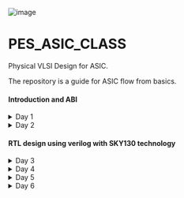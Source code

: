 
![image](https://github.com/VardhanSuroshi/pes_asic_class/assets/132068498/33403244-c9dd-4aef-a022-da52e2eef51c)

# PES_ASIC_CLASS

Physical VLSI Design for ASIC.

The repository is a guide for ASIC flow from basics.

#### Introduction and ABI
<details>
<summary> 
 Day 1
</summary>
<br>
 
### Introduction to RISCV ISA and GNU compiler toolchain
### Introduction
### Flow : HLL -> ALP -> Binary -> (HDL) -> GDS
#### 1. HLL -> High level language (c , c++) 
- A high-level language is any programming language that enables development of a program in a much more user-friendly programming context and is generally independent of the computer's hardware architecture.

#### 2. ALP -> Assembly level program
- An assembly language is a type of low-level programming language that is intended to communicate directly with a computer’s hardware (CPU). Assembly language programs are written using mnemonic codes that represent specific machine instructions which the machine can understand.Assembly language statements are entered one statement per line. Each statement follows the following format − [label] mnemonic [operands] [;comment]

#### 3. HDL -> Hardware Description Language (Verilog, System Verilog)
- A hardware description language (HDL) is a specialized computer language used to describe the structure and behavior of electronic circuits, and most commonly, digital logic circuits. HDLs can be used to design and describe the layout of digital systems from simple flip-flop memory units to complex communications protocols. It is used for circuit design, simulation,verification, synthesis and optimization of digital circuits.

#### 4. GDS -> Graphic Data System (layout)
- GDS II is a database file format which is the industry standard for data exchange of integrated circuit or IC layout artwork. It is a binary file format representing planar geometric shapes, text labels, and other information about the layout in hierarchical form. The data can be used to reconstruct all or part of the artwork used in sharing layouts, transferring artwork between different tools, or creating photo masks.

The Hardware needs to perform the instruction provided by the Application software. This is done through System sofware.

____System Software____
- OS : Operating System : Handles IO, memory allocation, Low level system function
- Compiler : Convert the input to hardware dependent instruction
- Assembler : Convert the instructions provided by compiler to Binary format
- HDL : A program that understands the Binary pattern and map it to a netlist
- GDS : Layout

 ### Lab 1


#### Contents:
- C Program to compute sum from 1 to N
- RISCV gcc compile and disassemble
- Spike simulation and debug


 1) Create a directory and open file sum1ton.c
  Write a C code to find the sum of numbers from 1 to n

 ![sum1ton_prog](https://github.com/ananya343B/pes_asic_class/assets/142582353/3b8ca152-4667-4a31-bee1-068b3954e91d)
 
  Now we will compile and execute the program. The output of the code is as follows
  
 ![sum1ton_op](https://github.com/ananya343B/pes_asic_class/assets/142582353/fe2cc5fe-b6d4-40c3-ad7b-aaa80509d229)

3) Generating RISCV object file and comparing the outputs
  
![pic3](https://github.com/ananya343B/pes_asic_class/assets/142582353/6e882222-8de4-45f0-90eb-2df2ecfaf5b1)

The command ```riscv64-unknown-elf-gcc``` is used to generate the object file sum1ton.o

![pic5](https://github.com/ananya343B/pes_asic_class/assets/142582353/27cd9359-ced5-4950-8575-c333f2863f40)

4) Spike simulation and debug

   ``` spike pk sum1ton.o```   is used to check if the instructions produce the correct output


  ![spike1](https://github.com/ananya343B/pes_asic_class/assets/142582353/afd04a0c-01dd-4f27-9b85-be623111a83e)

  ``` spike -d pk sum1ton.c```   is used for debugging
  
  The contents of the registers can be viewed
  
![spike](https://github.com/ananya343B/pes_asic_class/assets/142582353/dd1400e8-65d9-45ae-82e5-a648eab9ff91)

``` reg 0 a2```   is used to check the content of register a2

```q```  is used to quit the debugging process


### Lab 2
#### Contents: 

To display max and min value of 64 bit signed and unsigned numbers.

##### Unsigned numbers:

They are non-negative numbers which only have magnitude and no sign or direction.
Range:[0,(2^n)-1]

##### Signed numbers:

Signed numbers are numerical values which can represent positive and negative numbers along with zero.
Range: Positive:[0,2^(n-1)-1]      Negative:[-1,2^(n-1)].

- C Program to find max and min of 64 bit unsigned number:

  ![unsigned_code](https://github.com/ananya343B/pes_asic_class/assets/142582353/85744544-05cc-414c-8b13-588eb929631a)

  Output:
  
  ![unsigned_op](https://github.com/ananya343B/pes_asic_class/assets/142582353/b23b9188-9baa-4cd0-a98d-566ab642dd98)

- C Program to find max and min 64 bit signed number:

  ![signed_code](https://github.com/ananya343B/pes_asic_class/assets/142582353/6ee35461-849f-45fb-aeac-6f5c86a78ab9)

  Output:

  ![signed_op](https://github.com/ananya343B/pes_asic_class/assets/142582353/5cadeae9-df14-4c5d-845d-5af1826195ff)
</details>

 <details>
<summary> 
 Day 2
</summary>
<br>
  
  ### Introduction to ABI and basic verification flow

  ### Types of Instruction based on encoding format

1. **R-Type (Register-Type):**
   - These instructions operate on registers and have a fixed format for their operands.
   - Examples: ADD, SUB, AND, OR, XOR, SLL, SRL, SRA, SLT, SLTU

2. **I-Type (Immediate-Type):**
   - These instructions have an immediate operand and one register operand.
   - Examples: ADDI, SLTI, SLTIU, XORI, ORI, ANDI, SLLI, SRLI, SRAI, LB, LH, LW, LBU, LHU, JALR

3. **S-Type (Store-Type):**
   - These instructions are used for storing values from registers to memory.
   - Examples: SB, SH, SW

4. **B-Type (Branch-Type):**
   - These instructions perform conditional branching based on comparisons.
   - Examples: BEQ, BNE, BLT, BGE, BLTU, BGEU

5. **U-Type (Upper Immediate-Type):**
   - These instructions have a larger immediate field for encoding larger constants.
   - Examples: LUI, AUIPC

6. **J-Type (Jump-Type):**
   - These instructions are used for unconditional jumps and function calls.
   - Examples: JAL
  
     
  ### Application Binary Interface

An Application Binary Interface (ABI) is a set of conventions or rules that govern how functions, data structures, and system calls should be organized and accessed in a binary program or library. It defines the low-level interface between different parts of a program or between a program and the operating system. Here are the key points about an ABI:

1. **Binary Compatibility**: ABIs ensure that binary code produced by one compiler or platform can work seamlessly with code produced by another, as long as they adhere to the same ABI.

2. **Function Calling Convention**: ABIs specify how functions are called, including the order and location of arguments and return values, as well as how the call stack is managed during function calls.

3. **Register Usage**: ABIs define which registers are reserved for certain purposes (e.g., argument passing, return values, temporary storage) and how they should be managed during function calls.

4. **Data Layout**: ABIs specify how data structures like structs and arrays are laid out in memory, including rules for alignment and padding.

5. **Exception Handling**: They define how exceptions (such as hardware or software interrupts) are handled, including how control is transferred between user code and exception handlers.

6. **System Calls**: ABIs detail how programs interact with the operating system through system calls, including how arguments are passed and results are retrieved.

7. **Platform Independence**: ABIs help maintain compatibility across different platforms (e.g., different CPU architectures or operating systems) by providing a standardized interface.

8. **Dynamic Linking**: They cover aspects of dynamic linking, such as how shared libraries (DLLs on Windows or shared objects on Unix-based systems) are loaded and linked at runtime.

9. **Versioning**: Some ABIs include mechanisms for versioning so that future changes can be made without breaking compatibility with existing code.

10. **Documentation**: ABIs are typically documented and published, allowing developers to write code that conforms to the ABI's specifications.

11. **Toolchain Support**: Compilers and assemblers are designed to generate code that follows the ABI, ensuring that code produced by different tools can interoperate.

12. **Cross-Platform Development**: ABIs are especially important for cross-platform development, where code needs to run on multiple platforms with potentially different hardware architectures and operating systems.

13. **Security**: ABIs may include security-related aspects, such as buffer overflow protection mechanisms and stack canaries.


### Memmory Allocation for Double Words
64-bit number (or any multi-byte value) can be loaded into memory in little-endian or big-endian. It involves understanding the byte order and arranging the bytes accordingly
1. **Little-Endian:**
In little-endian representation, you store the least significant byte (LSB) at the lowest memory address and the most significant byte (MSB) at the highest memory address.
2. **Big-Endian:**
In big-endian representation, you store the most significant byte (MSB) at the lowest memory address and the least significant byte (LSB) at the highest memory address.

![th1](https://github.com/ananya343B/pes_asic_class/assets/142582353/e6415a66-5c06-40fc-b30e-a58a093ff9f1)


### Load, Add and Store Instructions
Load, Add, and Store instructions are fundamental operations in computer architecture and assembly programming. They are often used to manipulate data within a computer's memory and registers.

Example `ld x8, 16(x23)`

![th2](https://github.com/ananya343B/pes_asic_class/assets/142582353/ee3d8ef6-a411-4313-bee9-4cc2fdd8dad9)

In this Example
- `ld` is the load double-word instruction.
- `x8` is the destination register.
- `16(x23)` is the memory address pointed to by register `x5` (base address + offset).

 
Example `add x8, x24, x8`

![th3](https://github.com/ananya343B/pes_asic_class/assets/142582353/468facf3-3a36-4da0-a0e9-75c3c5b07044)


In this Example
- `add` is the add instruction.
- `x8` is the destination register.
- `x24` and `x8` are the source registers.

  ### 32-Registers and their ABI Names
The choice of the number of registers in a processor's architecture, such as the RISC-V RV64 architecture with its 32 general-purpose registers, involves a trade-off between various factors. While modern processors can have more registers but increasing the number of registers could lead to larger instructions, which would take up more memory and potentially slow down instruction fetch and decode.

###### ABI Names
ABI names for registers serve as a standardized way to designate the purpose and usage of specific registers within a software ecosystem. These names play a critical role in maintaining compatibility, optimizing code generation, and facilitating communication between different software components. 

![th4](https://github.com/ananya343B/pes_asic_class/assets/142582353/9772d6fe-b73c-4b29-b17f-2fc39a7db8d3)


### Lab
 We will use ABI to write a C program in ASM and check the result.
 
 ![th5](https://github.com/ananya343B/pes_asic_class/assets/142582353/a3e930f6-417a-412e-a4e9-98d4f93ef560)

#### C program to find sum of numbers from 1 to 9:

![lab2code](https://github.com/ananya343B/pes_asic_class/assets/142582353/2f6b3976-fab5-435e-aabc-643d924f30fb)

#### Assembly code:

![assembly_code](https://github.com/ananya343B/pes_asic_class/assets/142582353/629c1e6d-f9bb-41f5-b9d1-585c82b0b081)

#### Output:

![day2op](https://github.com/ananya343B/pes_asic_class/assets/142582353/5d717325-2ce8-4138-831f-74b8cc6bde62)

</details>

#### RTL design using verilog with SKY130 technology
<details>
<summary> 
 Day 3
</summary>
<br>

### Introduction to iVerilog

##### Simulator:
Simulation is a technique of applying different input stimulus to the design at different times to check if the RTL code behaves the intended way. Essentially, simulation is a well-followed technique to verify the robustness of the design.

How simulator works:

Simulator looks for changes in the input signals and corresponding to them, the output is evaluated.

##### Design:
A Verilog design consists of a hierarchy of modules. Modules encapsulate design hierarchy, and communicate with other modules through a set of declared input, output, and bidirectional ports.

##### Test bench:
Testbench is a code module that describes the stimulus to a logic design and checks whether the design's outputs match its specification.

![Screenshot from 2023-08-27 14-46-58](https://github.com/ananya343B/pes_asic_class/assets/142582353/8d608b57-b7ea-45c6-8901-828659e6c6a7)

Design may have one or more primary inputs and one or more primary outputs.
Test benche does not have primary inputs or outputs.

##### Iverilog based simulation flow:

![Screenshot from 2023-08-27 14-49-37](https://github.com/ananya343B/pes_asic_class/assets/142582353/b6cd9d93-767b-46dd-8d19-10df560d4b59)

### Lab1 - Using iVerilog and gtkwave

![Screenshot from 2023-08-27 15-49-04](https://github.com/ananya343B/pes_asic_class/assets/142582353/7c5282fe-73ee-4cec-bf31-903940626939)

Create a directory called vsd.

By using ```git clone``` we create a folder called ```sky130RTLDesignAndSynthesisWorkshop``` in ```vsd```.

```verilog_files``` contains all the verilog source files and test bench files.

![Screenshot from 2023-08-27 15-49-31](https://github.com/ananya343B/pes_asic_class/assets/142582353/84e8795e-548a-495c-b8b4-a13704a3a846)

Load the source code and testbench for ```good_mux.v``` into iverilog simulator.

It generates output file which is opened in gtkwave simulator.

![Screenshot from 2023-08-27 15-48-23](https://github.com/ananya343B/pes_asic_class/assets/142582353/d0f77e0f-9c79-4449-a8f7-5f5155dc1f4c)

The source code for ```good_mux.v``` and ```tb_good_mux.v``` are as follows:

![Screenshot from 2023-08-27 15-53-09](https://github.com/ananya343B/pes_asic_class/assets/142582353/26fca6bf-d992-4c6f-a490-accf460375a6)

![Screenshot from 2023-08-27 15-52-37](https://github.com/ananya343B/pes_asic_class/assets/142582353/dc20bac3-7410-4a9b-8f6f-37561a26ee39)


### Introduction to yosys and Logic synthesis 



##### Synthesizer 

Tool for converting RTL to netlist. 

![Screenshot from 2023-08-27 16-41-03](https://github.com/ananya343B/pes_asic_class/assets/142582353/9fa9601e-7dd8-42df-8954-39ad8821b43d)

Here we will be using yosys.

##### Yosys
Yosys is a framework for Verilog RTL synthesis. Yosys provides a collection of tools and algorithms to transform high level RTL to gate level representations which may be used forphysical implementation on hardware.

Design and .lib files are taken in by the synthesizer to give a netlist file.Netlist is a representation of design in the form of standard cells.

![Screenshot from 2023-08-27 16-31-39](https://github.com/ananya343B/pes_asic_class/assets/142582353/63ef4c2a-49a2-48c1-9ce5-ac58a495372f)

1) read_verilog - reads verilog file
2) read_liberty - reads .lib file
3) write_verilog - writes out netlist file

##### Verify the synthesis

![Screenshot from 2023-08-27 16-37-08](https://github.com/ananya343B/pes_asic_class/assets/142582353/5b7e7fa2-3d88-4648-be9f-3030ffc81d2f)

Netlist and testbench is fed to the iverilog simulator. A vcd file is generated which is fed to gtkwave simulator. 

Stimulus must be the same as output observed during RTL simulation.

Set of primary inputs and outputs will be the same as RTL.
Same testbench can be used for synthesized netlist.

##### Introduction to Logic synthesis

**Logic Synthesis**
  - Logic synthesis is a process in digital design that transforms a high-level hardware description of a digital circuit, typically in a hardware description language (HDL) like Verilog or VHDL, into a lower-level representation composed of logic gates and flip-flops.
  - The goal of logic synthesis is to optimize the design for various criteria such as performance, area, power consumption, and timing.

**.lib**
   - It is a collection of logical modules like And, Or, Not etc.
   - It has different flavors of same gate like 2 input AND gate, 3 input AND gate etc with different performace speed.
  
 **Need for different flavours of gates**
  - In order to make a circuit faster, the clock frequency should be high.
  - For that, the time period of the clock should be as low as possible as fmax=1/tmin.
  - For a smaller propagation time, we need faster cells.
  - To ensure that there are no HOLD issues at flip-flop B, we require slow cells.

**Faster Cells vs Slower Cells**
  - Load in digital circuit is of Capacitence.
  - Faster the charging or dicharging of capacitance, lesser is the cell delay.
  - However, for a quick charge/ discharge of capacitor, we need transistors capable of sourcing more     current i.e, we need wide transistors.
  - Wider transistors have lesser delay but consume more area and power.
  - Narrow transistors have more delay but consume less area and performance.
  - Faster cells come with a cost of area and power.
  - Hence the cells are chosen for a design such that all contraints are met.

##### Lab - Yosys

Invoking yosys:

![Screenshot from 2023-08-27 19-16-20](https://github.com/ananya343B/pes_asic_class/assets/142582353/9826a37d-f87f-4c81-8759-bcd2272c2c47)

To read the library
    
```read_liberty -lib ../lib/sky130_fd_sc_hd__tt_025C_1v80.lib```
    
To read the design

```read_verilog good_mux.v```

To syntheis the module

``` synth -top good_mux```
      
![Screenshot from 2023-08-27 19-19-53](https://github.com/ananya343B/pes_asic_class/assets/142582353/b47c7713-9942-4703-baf3-a34cae4e2c77)


To generate the netlist

```abc -liberty ../lib/sky130_fd_sc_hd__tt_025C_1v80.lib```

 ![Screenshot from 2023-08-27 19-20-09](https://github.com/ananya343B/pes_asic_class/assets/142582353/9fc2f494-f200-4314-b30c-9267ea9cafcc)

  It gives a report of what cells are used and the number of input and output signals.

To see the logic realised

```show```
  
![Screenshot from 2023-08-27 19-21-58](https://github.com/ananya343B/pes_asic_class/assets/142582353/6217e753-dc69-47ae-a81c-840b430b7a85)

To write the netlist

```write_verilog good_mux_netlist.v```

```!gvim good_mux_netlist.v```
     
To view a simplified code

``` write_verilog -noattr good_mux_netlist.v```

```!gvim good_mux_netlist.v```
     
![writing1](https://github.com/ananya343B/pes_asic_class/assets/142582353/1df99a5a-1ed9-4ba0-8420-75aab8a32913)


![writing2](https://github.com/ananya343B/pes_asic_class/assets/142582353/d6e24c76-22f4-430e-be72-f10a79e3d5cc)

</details>


<details>
<summary> 
 Day 4
</summary>
<br>

### Introduction to timing dot libs

##### Lab

To view the contents in the .lib

  ```gvim ../lib/sky130_fd_sc_hd__tt_025C_1v80.lib```

Use ```syn off``` to remove syntax.

![Screenshot from 2023-08-28 08-13-39](https://github.com/ananya343B/pes_asic_class/assets/142582353/b120b29c-d2ce-4621-93ab-ff80d1b1a1c4)

`library("sky130_fd_sc_hd__tt_025C_1v80") ` :

   - tt : indicates variations due to process and here it indicates typical Process.
   - 025C : indicates the variations due to temperatures where the silicon will be used.
   - 1v80 : indicates the variations due to the voltage levels where the silicon will be incorporated.

The properties of the cell can be veiwed:

![Screenshot from 2023-08-28 08-21-10](https://github.com/ananya343B/pes_asic_class/assets/142582353/edb662d5-79df-49d1-8d4e-427aadfc6d97)


`` :se nu`` - to enable line numbers.

`` /cell`` and ``:g//`` - to list all the cells.

![Screenshot from 2023-08-28 08-33-34](https://github.com/ananya343B/pes_asic_class/assets/142582353/2c9dddf5-70d4-4769-8822-b993a53434fb)

We can observe all the different types and flavours of cells in .lib

```:vsp``` - to compare cells.

![Screenshot from 2023-08-28 16-09-59](https://github.com/ananya343B/pes_asic_class/assets/142582353/bc7d7149-4d2a-462c-b840-933c1d712014)

We can compare the power consumption and area of different flavours of and cells in the above image.

### Heirarchical and Flattened synthesis

##### Heirarchical synthesis:

The hierarchy approach, sometimes known as the “divide and conquer” strategy, is breaking a module down into smaller units and then repeating the process on those units until the complexity of the smaller portions is manageable. The smaller modules and sub-circuits are synthesized individually and then integrated together. This approch helps designers to work on different parts of the design individually and helps manage the complexity of large modules.

##### Lab:

 Use ``` gvim multiple_modules.v``` to open the file.

 ![Screenshot from 2023-08-28 16-34-56](https://github.com/ananya343B/pes_asic_class/assets/142582353/db42a31c-9697-494f-bbb8-edd941e0f690)

 The file ```multiple_modules.v``` contains two sub-modules ```sub_module1``` and ```sub_module2```.

 perform the follewing after launching yosys:
 
![Screenshot from 2023-08-28 16-37-30](https://github.com/ananya343B/pes_asic_class/assets/142582353/a75f5368-c282-4343-aa44-f117b9f68dcd)

![Screenshot from 2023-08-28 16-38-39](https://github.com/ananya343B/pes_asic_class/assets/142582353/7ca504f8-bff0-45bf-a385-97accabaadb1)

![Screenshot from 2023-08-28 16-39-09](https://github.com/ananya343B/pes_asic_class/assets/142582353/1549ada9-2c03-455b-be04-7403f0f8b536)

![Screenshot from 2023-08-28 16-39-35](https://github.com/ananya343B/pes_asic_class/assets/142582353/7bb61349-ca55-472c-8fda-fc530ab629d0)

![Screenshot from 2023-08-28 16-40-43](https://github.com/ananya343B/pes_asic_class/assets/142582353/3b8ab335-16af-4df5-ab9a-7590e832a7ce)


To set ```multiple_modules.v``` as top module - ```synth -top multiple_modules```

To view net-list - ```show multiple_modules```

![Screenshot from 2023-08-28 16-41-30](https://github.com/ananya343B/pes_asic_class/assets/142582353/46176939-7e6f-4b33-af88-b1d80f340fac)

We can observe that AND gate and OR gate are replaced as ```sub_module1``` and ```sub_module2```
` in the above representation.

Open ```multiple_modules_hier.v``` using ```!gvim multiple_modules_hier.v```

![multi_mod1](https://github.com/ananya343B/pes_asic_class/assets/142582353/3f6a8e9f-497a-487b-b8d9-14855c839e93)

![multi_mod2](https://github.com/ananya343B/pes_asic_class/assets/142582353/615231ab-5e0b-4593-82b5-3f74981de248)

##### Flattened synthesis:

Flattening combines all the modules and sub-modules to produce a single entity. The entire design is synthesized as a single unit, without preserving the modular organization present in the original high-level description. It produces fast logic (by minimizing the levels of logic between the inputs and outputs) at the expense of the area increase.

##### Lab:

Follow the same steps as in heirarchical but use ```flatten``` before the ```show``` command to flatten the netlist.

![Screenshot from 2023-08-28 19-38-46](https://github.com/ananya343B/pes_asic_class/assets/142582353/2587cb97-ea36-4ff9-9d2c-e1a564538e04)

Opening the file using ```!gvim multiple_modules_flat.v```

![Screenshot from 2023-08-28 19-40-11](https://github.com/ananya343B/pes_asic_class/assets/142582353/ebf66455-50a1-4f92-a4f3-ae1eb35acaad)

![Screenshot from 2023-08-28 19-40-45](https://github.com/ananya343B/pes_asic_class/assets/142582353/1a9bc09a-ec61-4664-ab03-38a204139526)


### Various flops styles and optimization

##### Need for flip flops

Flip-flops are fundamental components in design. They are essential for storing binary information in digital circuits, enabling sequential logic and memory functions. Flip-flops play a crucial role in synchronizing data and controlling the flow of information within integrated circuits, making them essential for building complex digital systems like processors, memory units, and other digital devices.

##### Flip flops and glitches

Flip-flops are used in digital circuits to help eliminate glitches, which are unwanted, transient, and unpredictable pulses or voltage spikes in a circuit. By storing an synchronising data, flip-flops can help filter out glitchesand ensure that only stable and intended signals propogate through the circuit. The sequential nature of flip-flops allows them to delay signals and prevent short-lived glitches from affecting the overall behavior of the circuit. This is particularly important in synchronous digital systems where accurate and reliable signal propagation is critical.

##### D flip flop with asynchronous reset 

When the reset is high, the output of the flip-flop is forced to 0, irrespective of the clock signal.

Else, on the positive edge of the clock, the stored value is updated at the output.

```gvim dff_asyncres.v```

![Screenshot from 2023-08-28 22-10-39](https://github.com/ananya343B/pes_asic_class/assets/142582353/7b3b6771-1536-4aa2-af5f-1f36ca318600)

Simulation:

``` iverilog dff_asyncres.v tb_dff_asyncres.v```

```./a.out```

```gtkwave tb_dff_asyncres.vcd```

![dff_asyncres_timing](https://github.com/ananya343B/pes_asic_class/assets/142582353/dceedb31-f734-403a-83fe-6afe395a7894)

Synthesis:

Open yosys

``` read_liberty -lib ../lib/sky130_fd_sc_hd__tt_250C_1v80.lib```

```read_verilog dff_asyncres.v```

```synth -top dff_asyncres```

``` dfflibmap -liberty ../lib/sky130_fd_sc_hd__tt_250C_1v80.lib```

``` abc -liberty ../lib/sky130_fd_sc_hd__tt_250C_1v80.lib```

```show```

![dff_asyncres_rep](https://github.com/ananya343B/pes_asic_class/assets/142582353/91c55f61-b9c9-4a4f-8458-f8241ffe6556)


##### D flip flop with asynchronous set

When the set is high, the output of the flip-flop is forced to 1, irrespective of the clock signal.

Else, on positive edge of the clock, the stored value is updated at the output.

```gvim dff_async_set.v```

![Screenshot from 2023-08-28 22-10-02](https://github.com/ananya343B/pes_asic_class/assets/142582353/2960b5d1-6b76-4e65-80bd-75fc190dad89)

Simulation

``` iverilog dff_async_set.v tb_dff_async_set.v```

```./a.out```

```gtkwave tb_dff_async_set.vcd```

![dff_asyncset_timing](https://github.com/ananya343B/pes_asic_class/assets/142582353/379342e3-940d-4806-8b05-a6e9cf947b6a)

Synthesis:

Open yosys

``` read_liberty -lib ../lib/sky130_fd_sc_hd__tt_250C_1v80.lib```

```read_verilog dff_async_set.v```

```synth -top dff_async_set```

``` dfflibmap -liberty ../lib/sky130_fd_sc_hd__tt_250C_1v80.lib```

``` abc -liberty ../lib/sky130_fd_sc_hd__tt_250C_1v80.lib```

```show```

![dff_asyncset_rep](https://github.com/ananya343B/pes_asic_class/assets/142582353/0621ba03-39a9-46f2-b936-622e0f724a94)


##### D flip flop with synchronous reset 

When the set is high, the output of the flip-flop is forced to 1, irrespective of the clock signal.

Else, on positive edge of the clock, the stored value is updated at the output.

```gvim dff_syncres.v``` 

![Screenshot from 2023-08-28 22-09-21](https://github.com/ananya343B/pes_asic_class/assets/142582353/4eb64989-24cf-4f63-ac9d-46480021c351)

Simulation

``` iverilog dff_syncres.v tb_dff_syncres.v```

```./a.out```

```gtkwave tb_dff_syncres.vcd```

![dff_syncres_timing](https://github.com/ananya343B/pes_asic_class/assets/142582353/986d2ae8-9ec6-4ef7-85d5-7b8610a5cd04)

Synthesis:

Open yosys

``` read_liberty -lib ../lib/sky130_fd_sc_hd__tt_250C_1v80.lib```

```read_verilog dff_syncres.v```

```synth -top dff_syncres```

``` dfflibmap -liberty ../lib/sky130_fd_sc_hd__tt_250C_1v80.lib```

``` abc -liberty ../lib/sky130_fd_sc_hd__tt_250C_1v80.lib```

```show```

![dff_synchres_rep](https://github.com/ananya343B/pes_asic_class/assets/142582353/af0a7668-2002-4acf-befe-0a1382132dab)


##### D flip flop with asynchronous reset and synchronous reset 

When the asynchronous resest is high, the output is forced to 0.

When the synchronous reset is high at the positive edge of the clock, the output is forced to 0.

Else, on the positive edge of the clock, the stored value is updated at the output.

Here, it is a combination of both synchronous and asynchronous reset DFF.

```gvim dff_asyncres_syncres.v```

![Screenshot from 2023-08-28 22-08-46](https://github.com/ananya343B/pes_asic_class/assets/142582353/08447636-ef5d-41d4-a4a0-9611c7302587)


### Interesting optimizations

Case 1:

```gvim mult_2.v```

![mul2_file](https://github.com/ananya343B/pes_asic_class/assets/142582353/1d353aec-6f54-48d4-a285-fe901e5303b8)

input a - 3 bit

output y - 4 bit

relation - y=2*a

Number 'a' multiplied by 2 is appended by bit 0 at the right hand side, i.e  2*a={a,0}.

Therefore no extra hardware is required for multiplication of a number by powers of 2.

Synthesis:

Launch yosys

```read_liberty -lib ../lib/sky130_fd_sc_hd__tt_250C_1v80.lib```

```read_verilog mult_2.v```

```synth -top mul2```

```abc -liberty ../lib/sky130_fd_sc_hd__tt_250C_1v80.lib```

```show```

![mul2_syn1](https://github.com/ananya343B/pes_asic_class/assets/142582353/f03c774a-b705-4ab3-b97f-785e2ca4e180)

![mul2_syn2](https://github.com/ananya343B/pes_asic_class/assets/142582353/de156518-031a-4de7-8fd4-49237dbe1fad)

Netlist

```write_verilog -noattr mul2_netlist.v```

```!gvim mul2_netlist.v```

![mul2_netl](https://github.com/ananya343B/pes_asic_class/assets/142582353/e52cc5e9-ec6f-4259-b36b-29c9f18a5b29)

Case 2:

input a - 3 bit

output y - 6 bit

relation - y=9*a

```gvim mult_8.v```

![mul8_file](https://github.com/ananya343B/pes_asic_class/assets/142582353/301d7dcd-b1cd-401c-ad08-331e4921ab96)

Synthesis:

Launch yosys

```read_liberty -lib ../lib/sky130_fd_sc_hd__tt_025C_1v80.lib```

```read_verilog mult_8.v```

```synth -top mult8```

```abc -liberty ../lib/sky130_fd_sc_hd__tt_025C_1v80.lib```

```show```

![mul8_syn1](https://github.com/ananya343B/pes_asic_class/assets/142582353/dc5dba90-1ecf-4e8d-bb12-57b3007a728b)

![mul8_syn2](https://github.com/ananya343B/pes_asic_class/assets/142582353/1ca0b57e-a6a2-4796-80c4-965b1151954e)

Netlist:

```write_verilog -noattr mul8_netlist.v```

 ```!gvim mult8_netlist.v```
 
![mul8_netl](https://github.com/ananya343B/pes_asic_class/assets/142582353/a89699ca-2b7f-4254-bc4d-e0f4f13622ab)


</details>


<details>
<summary> 
 Day 5
</summary>
<br>

### Combinational and Sequential Optimizations

### Combinational logic optimizations:

- Combinational logic refers to a type of digital logic design where the output is solely determined by the current input values, and there are no memory elements involved. Examples of combinational circuits include adders, multiplexers, demultiplexers, comparators, and more.

- Squeezing the logic to get the most optimised design (Area and power savings)

##### Optimisation techniques

**1) Constant Propogation (Direct Optimisation)**

- identify signals that are derived from constant inputs or other signals with constant values.
        
- Replace these signals with their constant values throughout the logic.
        
- Update downstream logic accordingly, simplifying the circuit.
        
- This optimization eliminates unnecessary logic and reduces gate count, improving circuit efficiency and performance.
        
 **2) Boolean logic optimization (using K-map or Quine McKluskey)**
 
- Apply Boolean algebra rules to simplify logic expressions, using techniques like factorization, distribution, and absorption.

- Use Karnaugh Maps (K-Maps) to identify patterns and group terms for simplification.
        
- Eliminate redundant terms and simplify expressions further.
        
- This optimization reduces the number of gates, improves circuit performance, and enhances overall efficiency.

### Sequential Logic Optimizations

- Sequential Logic is a fundamental concept in digital circuit design that involves elements capable of storing information (memory elements like flip-flops and latches) and producing outputs based not only on current inputs but also on past inputs and internal states.It forms the basis for many digital devices, including microcontrollers, processors, and communication systems.
  
- Designers must carefully evaluate the trade-offs between speed, power, and complexity to create effective and optimized sequential logic designs.

##### Optimisation techniques

**i)Basic**

**1) Sequential constant propagation**

- Sequential constant propagation is an optimization technique that involves identifying and replacing intermediate signals within a sequential circuit with their constant values. This technique aims to eliminate unnecessary calculations and logic, reducing the complexity of the circuit.

**ii) Advanced**

   **1) State optimization**
   
- State optimization focuses on reducing the number of states in a finite state machine (FSM) or reducing the complexity of state transitions. By eliminating redundant or unreachable states and simplifying the transition logic, designers can create more efficient and streamlined state machines.
        
   **2)Retiming**
   
- Retiming is a technique used to balance the delay of a sequential circuit by moving flip-flops within the design. By strategically relocating flip-flops along the critical path, designers can minimize propagation delays and improve the overall performance of the circuit.
        
   **3)Sequential logic cloning (Floor Plan Aware Synthesis)**
   
- Sequential logic cloning involves duplicating a portion of a sequential circuit to optimize its performance. This technique is particularly useful for critical paths where excessive delays are present. By replicating a section of the circuit and introducing additional registers, designers can reduce the delay along the path.

### Lab

##### Combinational logic optimization

**opt_check**

```gvim opt_check.v```

![oc1_file](https://github.com/ananya343B/pes_asic_class/assets/142582353/f2bbc05f-cb23-4141-89c9-5335eeb64283)

Synthesis:

Launch yosys

```read_liberty -lib ../lib/sky130_fd_sc_hd__tt_025C_1v80.lib```

```read_verilog opt_check.v```

```synth -top opt_check```

For constant Propogation optimisation:

```opt_clean -purge```
 
```abc -liberty ../lib/sky130_fd_sc_hd__tt_025C_1v80.lib```

```show```

![oc1_syn1](https://github.com/ananya343B/pes_asic_class/assets/142582353/51592d86-8ab2-4436-9a39-2b4ed553fc4b)

![oc1_syn2](https://github.com/ananya343B/pes_asic_class/assets/142582353/33038392-8143-466a-9303-9de62e3a6457)


**opt_check2**

```gvim opt_check2.v```

![oc2_file](https://github.com/ananya343B/pes_asic_class/assets/142582353/17d9ed01-5cf5-41d5-b5ac-89cda648a241)

Synthesis:

Launch yosys

```read_liberty -lib ../lib/sky130_fd_sc_hd__tt_025C_1v80.lib```

```read_verilog opt_check2.v```

```synth -top opt_check2```

```opt_clean -purge```

```abc -liberty ../lib/sky130_fd_sc_hd__tt_025C_1v80.lib```

```show```

![oc2_syn1](https://github.com/ananya343B/pes_asic_class/assets/142582353/b06c7568-7336-4094-bf16-5e0d81f3c54c)

![oc2_syn2](https://github.com/ananya343B/pes_asic_class/assets/142582353/f44718b9-4644-4ff9-8b75-c9dd980302c0)


**opt_check3**

```gvim opt_check3.v```

![oc3_file](https://github.com/ananya343B/pes_asic_class/assets/142582353/1eaac6d3-3985-4eb3-a8d8-d7436c6d9cd7)


Synthesis:

Launch yosys

```read_liberty -lib ../lib/sky130_fd_sc_hd__tt_025C_1v80.lib```

```read_verilog opt_check3.v```

```synth -top opt_check3```

```opt_clean -purge```

```abc -liberty ../lib/sky130_fd_sc_hd__tt_025C_1v80.lib```

```show```

![oc3_syn1](https://github.com/ananya343B/pes_asic_class/assets/142582353/84896a1b-8169-4b87-89fb-eafe640b1fdd)

![oc3_syn2](https://github.com/ananya343B/pes_asic_class/assets/142582353/0cf821d3-9e4c-4e33-93c3-285cd3f7606f)


**opt_check4**

```gvim opt_check4.v```

![oc4_file](https://github.com/ananya343B/pes_asic_class/assets/142582353/e1675b28-f749-4fea-a229-95ffc1e4337f)


Synthesis:

Launch yosys

```read_liberty -lib ../lib/sky130_fd_sc_hd__tt_025C_1v80.lib```

```read_verilog opt_check4.v```

```synth -top opt_check4```

```opt_clean -purge```

```abc -liberty ../lib/sky130_fd_sc_hd__tt_025C_1v80.lib```

```show```

![oc4_syn1](https://github.com/ananya343B/pes_asic_class/assets/142582353/06d8dca5-7991-4ae2-91b7-0af08cb2e5d2)

![oc4_syn2](https://github.com/ananya343B/pes_asic_class/assets/142582353/42b41188-9207-4739-a373-bd1b24c5085f)


**multiple_module_opt**

```gvim multiple_module_opt.v```

![multi_file](https://github.com/ananya343B/pes_asic_class/assets/142582353/1b476b01-d4f2-465f-b0c3-687bd1a28823)


Synthesis:

Launch yosys

```read_liberty -lib ../lib/sky130_fd_sc_hd__tt_025C_1v80.lib```

```read_verilog multiple_module_opt.v```

```synth -top multiple_module_opt```

```opt_clean -purge```

```abc -liberty ../lib/sky130_fd_sc_hd__tt_025C_1v80.lib```

```show```

![multi_syn1](https://github.com/ananya343B/pes_asic_class/assets/142582353/0d169160-596c-4cd9-aa0b-6e44d2f7fe0e)

![multi_syn2](https://github.com/ananya343B/pes_asic_class/assets/142582353/54a8aa67-0907-4939-9a30-a6910b31444f)


##### Sequential logic optimization

**dff_const1**

```gvim dff_const1.v```

![dc1_file](https://github.com/ananya343B/pes_asic_class/assets/142582353/79f99feb-a9fa-4a12-8e13-1a978f2e91cb)

Simulation:

```iverilog dff_const1.v tb_dff_const1.v```

```./a.out```

```gtkwave tb_dff_const1.vcd```

![dc1_sim](https://github.com/ananya343B/pes_asic_class/assets/142582353/74c47c31-d337-4f9d-a23c-9226d5d0483a)

Synthesis:

Launch yosys

```read_liberty -lib ../lib/sky130_fd_sc_hd__tt_025C_1v80.lib```

```read_verilog dff_const1.v```

```synth -top dff_const1```

```dfflibmap -liberty ../lib/sky130_fd_sc_hd__tt_025C_1v80.lib```

```abc -liberty ../lib/sky130_fd_sc_hd__tt_025C_1v80.lib```

```show```

![dc1_syn1](https://github.com/ananya343B/pes_asic_class/assets/142582353/0c0f6c9c-7fcc-4fa1-b3be-49a451c48cda)

![dc1_syn2](https://github.com/ananya343B/pes_asic_class/assets/142582353/6e33ff6e-0a2d-4e6b-bc30-a187b1e994ea)


**dff_const2**


```gvim dff_const2.v```

![dc2_file](https://github.com/ananya343B/pes_asic_class/assets/142582353/44aee1ff-07e0-43a4-9e66-128c37242d9a)

Simulation:

```iverilog dff_const2.v tb_dff_const2.v```

```./a.out```

```gtkwave tb_dff_const2.vcd```

![dc2_sim](https://github.com/ananya343B/pes_asic_class/assets/142582353/8259659f-12d9-43d5-8386-e00eee365ac7)

Synthesis:

Launch yosys

```read_liberty -lib ../lib/sky130_fd_sc_hd__tt_025C_1v80.lib```

```read_verilog dff_const2.v```

```synth -top dff_const2```

```dfflibmap -liberty ../lib/sky130_fd_sc_hd__tt_025C_1v80.lib```

```abc -liberty ../lib/sky130_fd_sc_hd__tt_025C_1v80.lib```

```show```

![dc2_syn1](https://github.com/ananya343B/pes_asic_class/assets/142582353/615bb96f-4185-444b-9e69-e0c6043b4772)

![dc2_syn2](https://github.com/ananya343B/pes_asic_class/assets/142582353/027b098c-ca67-43a2-8d31-5d1576969676)


**dff_const3**

```gvim dff_const3.v```

![dc3_file](https://github.com/ananya343B/pes_asic_class/assets/142582353/b8c453ab-3cf9-48ec-941a-01d61dcf6217)


Simulation:

```iverilog dff_const3.v tb_dff_const3.v```

```./a.out```

```gtkwave tb_dff_const3.vcd```

![dc3_sim](https://github.com/ananya343B/pes_asic_class/assets/142582353/e596bafa-5b6b-492f-b5f2-8275a7bece3e)


Synthesis:

Launch yosys

```read_liberty -lib ../lib/sky130_fd_sc_hd__tt_025C_1v80.lib```

```read_verilog dff_const3.v```

```synth -top dff_const3```

```dfflibmap -liberty ../lib/sky130_fd_sc_hd__tt_025C_1v80.lib```

```abc -liberty ../lib/sky130_fd_sc_hd__tt_025C_1v80.lib```

```show```

![dc3_syn1](https://github.com/ananya343B/pes_asic_class/assets/142582353/44baf893-6536-4726-a3d4-1044be456421)

![dc3_syn2](https://github.com/ananya343B/pes_asic_class/assets/142582353/2ee3d35c-eac7-4de6-8a87-eb6d3974bf27)


**dff_const4**

```gvim dff_const4.v```
![dc4_file](https://github.com/ananya343B/pes_asic_class/assets/142582353/1dfa58c1-7aaa-4cfa-8c34-8eb308eab08c)


Simulation:

```iverilog dff_const4.v tb_dff_const4.v```

```./a.out```

```gtkwave tb_dff_const4.vcd```

![dc4_sim](https://github.com/ananya343B/pes_asic_class/assets/142582353/d8a43fb0-0dd0-4f46-915b-e1795a3ed493)


Synthesis:

Launch yosys

```read_liberty -lib ../lib/sky130_fd_sc_hd__tt_025C_1v80.lib```

```read_verilog dff_const4.v```

```synth -top dff_const4```

```dfflibmap -liberty ../lib/sky130_fd_sc_hd__tt_025C_1v80.lib```

```abc -liberty ../lib/sky130_fd_sc_hd__tt_025C_1v80.lib```

```show```

![dc4_syn1](https://github.com/ananya343B/pes_asic_class/assets/142582353/926b869a-867b-4ebf-88ff-741658db190d)

![dc4_syn2](https://github.com/ananya343B/pes_asic_class/assets/142582353/bb8a741a-9e24-498d-a6b5-02a15142d0b8)


**dff_const5**

```gvim dff_const5.v```

![dc_file](https://github.com/ananya343B/pes_asic_class/assets/142582353/ba209159-58da-4abb-a1dc-6ebf41bda003)


Simulation:

```iverilog dff_const5.v tb_dff_const5.v```

```./a.out```

```gtkwave tb_dff_const5.vcd```

![dc_sim](https://github.com/ananya343B/pes_asic_class/assets/142582353/40fa2007-24e6-4b5d-bd90-5d97d60019d5)

Synthesis:

Launch yosys

```read_liberty -lib ../lib/sky130_fd_sc_hd__tt_025C_1v80.lib```

```read_verilog dff_const5.v```

```synth -top dff_const5```

```dfflibmap -liberty ../lib/sky130_fd_sc_hd__tt_025C_1v80.lib```

```abc -liberty ../lib/sky130_fd_sc_hd__tt_025C_1v80.lib```

```show```

![dc_syn1](https://github.com/ananya343B/pes_asic_class/assets/142582353/9e9708b3-14a2-4b8f-8831-dc1fd90b2897)

![dc_syn2](https://github.com/ananya343B/pes_asic_class/assets/142582353/9ec851b6-519c-4e76-b5cb-7b80c3b567f6)


##### Sequential optimizations for unused outputs

**counter_opt**

```gvim counter_opt.v```

![co_file](https://github.com/ananya343B/pes_asic_class/assets/142582353/57f68073-fe63-43da-b1d9-0d54f63a8965)

Synthesis:

Launch yosys

```read_liberty -lib ../lib/sky130_fd_sc_hd__tt_025C_1v80.lib```

```read_verilog counter_opt.v```

```synth -top counter_opt```

```dfflibmap -liberty ../lib/sky130_fd_sc_hd__tt_025C_1v80.lib```

```abc -liberty ../lib/sky130_fd_sc_hd__tt_025C_1v80.lib```

```show```

![co_syn1](https://github.com/ananya343B/pes_asic_class/assets/142582353/7d5a9ff7-eee0-4883-a07d-68026f5db8f9)

![co_syn2](https://github.com/ananya343B/pes_asic_class/assets/142582353/197f057a-e76d-456d-ac87-abd26f18c627)


**counter_opt2**

```gvim counter_opt2.v```

![co2_file](https://github.com/ananya343B/pes_asic_class/assets/142582353/701f9bbb-7747-4081-b6ee-5c270c8d305d)


Synthesis:

Launch yosys

```read_liberty -lib ../lib/sky130_fd_sc_hd__tt_025C_1v80.lib```

```read_verilog counter_opt2.v```

```synth -top counter_opt2```

```dfflibmap -liberty ../lib/sky130_fd_sc_hd__tt_025C_1v80.lib```

```abc -liberty ../lib/sky130_fd_sc_hd__tt_025C_1v80.lib```

```show```

![co2_syn1](https://github.com/ananya343B/pes_asic_class/assets/142582353/9b48a11c-e924-421f-8d8d-013b4f6d28f1)

![co2_syn2](https://github.com/ananya343B/pes_asic_class/assets/142582353/a7f8e120-ce20-4f87-8ab7-c57523127432)



</details>


<details>
<summary> 
 Day 6
</summary>
<br>

### GLS, Blocking vs Non-blocking, Synthesis simulation mismatch

### GLS

- **What is GLS??**
  
	- It is a verification process in digital design where the gate-level netlist of a design is simulated to ensure that it behaves as expected after the synthesis process. In gate-level simulation, the design is represented using actual gate-level components (AND gates, OR gates, flip-flops, etc.) and their interconnections.
   
	- Run the testbench with netlist as the design under test
   
	- Netlist is logically same as RTL code (same TB will allign with the design)
   
- **Why GLS??**
	- To verify the logical correctness of design under synthesis
   
	- Ensuring the timing of the design is met
   
	- It helps designers catch post-synthesis errors, timing issues, and other potential design flaws.
   
- **GLS using iverilog**

![gsl1](https://github.com/ananya343B/pes_asic_class/assets/142582353/3129bf4e-f560-498a-9a5e-2093109dd726)

### Synthesis-Simulation mismatch

Discrepancies or inconsistencies that can arise between the behavior of a digital design as simulated and its behavior after synthesis.

- **Reasons**
	- Missing sensitivity List
   
	- Blocking vs Non-blocking assignments
   
	- Non standard Verilog coding
   
Addressing and minimizing synthesis-simulation mismatch is crucial for ensuring the correctness and reliability of digital designs. Careful validation, consistency in constraints, and understanding the intricacies of the synthesis process are key steps in mitigating this type of issue.

### Missing sensitivity list

Simulator always looks for activity, ie. it acts upon the output only when there is a change in the input.

Example: Below is the code for a 2:1 mux.

	module mux(input i0,
 		      input i1,
	 	      input sel,
		      output reg y);
	always@(sel)
 		begin
   		if(sel)
     			y=i1;
		else
  			y=i0;
     		end
       endmodule

Here always is evaluated only when there is a change in `sel`.

It acts as a latch.

If  ```always@(*)```  is used instead, y is evaluated for any change in `i0,i1,sel`. Therefore it acts like a mux.
     
### Blocking and Non-blocking statements in verilog

Blocking and non-blocking statements are two types of assignment statements used in Verilog, a hardware description language. They serve different purposes in describing how assignments are executed within a procedural block of code, such as an 'always' or 'initial' block.

- **Blocking Assignment**

    - Blocking assignments in Verilog use the `=` operator for assignment.
      
    - A blocking assignment is executed sequentially, meaning the next statement will not be executed until the current assignment is complete.
      
    - The value on the right side of the assignment is immediately assigned to the left-hand side, and the process waits for the assignment to complete before moving on.
      
    - It represents a procedural programming-style behavior.
 
- **Non-blocking Assignment**

    - Non-blocking assignments in Verilog use the `<=` operator for assignment.
      
    - A non-blocking assignment schedules the assignment to take place at the end of the current time step without affecting the order of execution of subsequent statements.
      
    - It is commonly used to model concurrent behavior, particularly in sequential logic circuits, by allowing multiple assignments to occur simultaneously within the same time step.
    -
    - It represents hardware modeling and concurrent behavior more accurately.


### Caveats with blocking statements

Using blocking statements (`=`) in Verilog can introduce certain caveats and potential issues in your designs. 

Example:

	module code(input clk,
 		    input reset,
       		    input d,
	     	    output reg q);
	reg q0;
 	always@(posedge clk,posedge reset)
  	begin
   	if(reset)
    		begin
      		q0=1'b0;
		q=1'b0;
  		end
    	else
     		begin
       		q=q0;
	 	q0=d;
   		end
     	end
      endmodule

The code works in normal condition in the above example. However, if the order of statements  

`q=q0;
q0=d;`

are changed to

`q0=d;
q=q0;`

only one flop will be generated instead of two. To rectify the problem, we use non-blocking statements, where the order does not matter.

Therefore non-blocking statements are used in writing sequential logic.


Here are some important considerations to keep in mind to avoid such caveats:

1. **Sequential Execution:** Blocking assignments are executed sequentially, meaning that each assignment must complete before the next one starts. This can lead to unintended delays and might not accurately capture concurrent behavior.

2. **Race Conditions:** When multiple blocking assignments are used to update the same variable within a procedural block, the final value of the variable is determined by the order of execution. This can lead to race conditions where simulation results might not match hardware behavior.

3. **Combinational Logic:** In combinational logic circuits, using only blocking assignments might not accurately model concurrent behavior. Combinational logic should ideally use non-blocking assignments (`<=`) to capture concurrent signal updates within the same time step.

4. **Sensitivity Lists:** Procedural blocks using blocking assignments should have accurate sensitivity lists to ensure that the code executes when the appropriate events occur. Incorrect sensitivity lists can lead to unexpected simulation behavior.

5. **Simulation vs. Hardware Behavior:** The sequential execution of blocking assignments in simulation might not accurately represent the concurrent behavior of hardware circuits.

6. **Nested Blocking Blocks:** Nesting blocking assignment blocks within each other can lead to unintended delays and can complicate the design.

7. **Timing Analysis:** If used improperly, blocking assignments in synchronous logic (such as setting flip-flop inputs) can lead to incorrect timing analysis results.

8. **State Machines:** When describing state machines, using only blocking assignments might lead to incorrect state transitions if transitions are not carefully managed.


**Best Practices to Mitigate Caveats:**

1. **Use Non-Blocking Assignments:** For modeling concurrent behavior in sequential logic circuits, use non-blocking assignments (`<=`) to avoid race conditions and capture the expected hardware behavior.

2. **Reserve Blocking for Sequential Logic:** Use blocking assignments (`=`) for simple sequential operations where one operation must complete before the next one starts.

3. **Minimize Multiple Blocking Assignments:** Avoid multiple blocking assignments to the same variable within a single procedural block to prevent race conditions.

4. **Sensitivity List Integrity:** Ensure that sensitivity lists in your procedural blocks are accurate and capture the necessary triggers for execution.

5. **Separate Logic Types:** Clearly separate sequential logic (clocked processes) from combinational logic (non-blocking assignments) to maintain accurate modeling.

6. **Avoid Nesting Blocks:** Minimize nesting of blocking assignment blocks to avoid unintended timing effects.

7. **Consult Simulation Warnings:** Pay attention to simulation tool warnings or messages related to the usage of blocking assignments. They can offer insights into potential issues.


### Lab

##### ternary_operator_mux

```cd vsd/sky130RTLDesignAndSynthesisWorkshop/verilog_files```

```gvim teranry_operator_mux.v```

![tom_file](https://github.com/ananya343B/pes_asic_class/assets/142582353/154d10b0-f2e1-4267-be2c-3e2548868834)

**Simulation**

```iverilog ternary_operator_mux.v tb_ternary_operator_mux.v```

```./a.out```

```gtkwave tb_ternary_operator_mux.vcd```

![tom_sim](https://github.com/ananya343B/pes_asic_class/assets/142582353/afd0186f-511b-4ea8-84ae-f54827f39a49)

**Synthesis**

```yosys```

```read_liberty -lib ../lib/sky130_fd_sc_hd__tt_025C_1v80.lib```

```read_verilog ternary_operator_mux.v```

```synth -top ternary_operator_mux```

```abc -liberty ../lib/sky130_fd_sc_hd__tt_025C_1v80.lib```

```show```

![tom_syn1](https://github.com/ananya343B/pes_asic_class/assets/142582353/195db590-ff36-47f1-a3a7-6c203f29af0b)


![tom_syn2](https://github.com/ananya343B/pes_asic_class/assets/142582353/79bc9dd5-3b15-4cf8-bf5b-7c1fe11d53bd)

**Gate-Level Simulation**

```iverilog ../my_lib/verilog_model/primitives.v ../my_lib/verilog_model/sky130_fd_sc_hd.v ternary_operator_mux_net.v tb_ternary_operator_mux.v```

```./a.out```

```gtkwave tb_bad_mux.vcd```

![tom_gls](https://github.com/ananya343B/pes_asic_class/assets/142582353/010f0fa4-c3c7-46ec-9fd3-b15917b07fed)


##### bad_mux

```cd vsd/sky130RTLDesignAndSynthesisWorkshop/verilog_files```

```gvim bad_mux.v```

![badm_file](https://github.com/ananya343B/pes_asic_class/assets/142582353/11640a89-8df8-45ee-8146-1913afa61354)

**Simualtion**

```iverilog bad_mux.v tb_bad_mux.v```

```./a.out```

```gtkwave tb_bad_mux.vcd```

![badm_sim](https://github.com/ananya343B/pes_asic_class/assets/142582353/e0c57712-9316-4002-8305-cf43ab261dbd)

**Synthesis**

```yosys```

```read_liberty -lib ../lib/sky130_fd_sc_hd__tt_025C_1v80.lib```

```read_verilog bad_mux.v```

```synth -top bad_mux```

```abc -liberty ../lib/sky130_fd_sc_hd__tt_025C_1v80.lib```

```show```

![badm_syn1](https://github.com/ananya343B/pes_asic_class/assets/142582353/3f643dc1-9704-420f-89fd-7f5695b349fb)


![badm_syn2](https://github.com/ananya343B/pes_asic_class/assets/142582353/d2d9efe2-9492-463c-b9c0-971b0e219021)


**Gate-Level Simulation**

```iverilog ../my_lib/verilog_model/primitives.v ../my_lib/verilog_model/sky130_fd_sc_hd.v bad_mux_net.v tb_bad_mux.v```

```./a.out```

```gtkwave tb_bad_mux.vcd```

![badm_gls](https://github.com/ananya343B/pes_asic_class/assets/142582353/34b787da-9c61-4437-821f-0f7e228902f5)


##### Synth-Sim mismatch for blocking statements

##### blocking_caveat

```cd vsd/sky130RTLDesignAndSynthesisWorkshop/verilog_files```

```gvim blocking_caveat.v```

![blockc_file](https://github.com/ananya343B/pes_asic_class/assets/142582353/a1749b25-ae9b-4159-9061-8f2a11fcae7d)


**Simualtion**

```iverilog blocking_caveat.v tb_blocking_caveat.v```

```./a.out```

```gtkwave tb_blocking_caveat.vcd```

![blockc_sim](https://github.com/ananya343B/pes_asic_class/assets/142582353/d5682f59-b923-482e-b4c8-a71e8787cfca)

**Synthesis**

```read_liberty -lib ../lib/sky130_fd_sc_hd__tt_025C_1v80.lib```

```read_verilog blocking_caveat.v```

```synth -top blocking_caveat```

```abc -liberty ../lib/sky130_fd_sc_hd__tt_025C_1v80.lib```

```show```

![blockc_syn1](https://github.com/ananya343B/pes_asic_class/assets/142582353/5ec2a283-58c8-4669-a0fc-c03cd152c176)

![blockc_syn2](https://github.com/ananya343B/pes_asic_class/assets/142582353/1fe99e5d-65d6-4d56-a606-00b6958857a5)

**Gate-Level Simulation**

```iverilog ../my_lib/verilog_model/primitives.v ../my_lib/verilog_model/sky130_fd_sc_hd.v blocking_caveat_net.v tb_blocking_caveat.v```

```./a.out```

```gtkwave tb_blocking_caveat.vcd```

![blockc_gls](https://github.com/ananya343B/pes_asic_class/assets/142582353/b8b78ca6-13da-4492-b97f-713a2b8eea7a)


</details>

